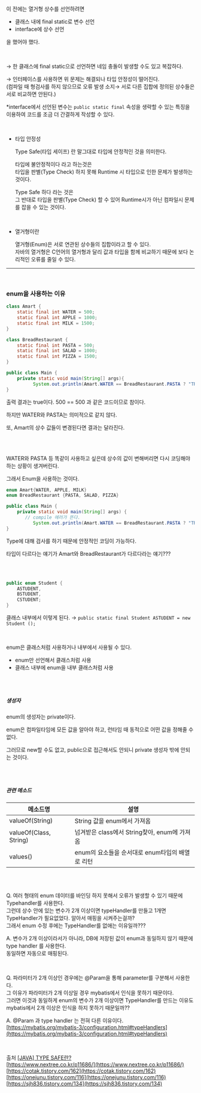 이 전에는 열거형 상수를 선언하려면     

- 클래스 내에 final static로 변수 선언
- interface에 상수 선언   
      
을 했어야 했다.             

<br>

→ 한 클래스에 final static으로 선언하면 네임 충돌이 발생할 수도 있고 복잡하다.

→ 인터페이스를 사용하면 위 문제는 해결되나 타입 안정성이 떨어진다.                        
(컴파일 때 형검사를 하지 않으므로 오류 발생 소지→ 서로 다른 집합에 정의된 상수들은 서로 비교하면 안된다.)
           
*interface에서 선언된 변수는 `public static final` 속성을 생략할 수 있는 특징을 이용하여 코드를 조금 더 간결하게 작성할 수 있다.

<br>

- 타입 안정성                   
                   
    Type Safe(타입 세이프) 란 말그대로 타입에 안정적인 것을 의미한다.                   
    
    타입에 불안정적이다 라고 하는것은                                           
    타입을 판별(Type Check) 하지 못해 Runtime 시 타입으로 인한 문제가 발생하는 것이다.                   
    
    Type Safe 하다 라는 것은                    
    그 반대로 타입을 판별(Type Check) 할 수 있어 Runtime시가 아닌 컴파일시 문제를 잡을 수 있는 것이다.                   
<br>

- 열거형이란                   
                       
    열거형(Enum)은 서로 연관된 상수들의 집합이라고 할 수 있다.                    
    자바의 열거형은 C언어의 열거형과 달리 값과 타입을 함께 비교하기 때문에 보다 논리적인 오류를 줄일 수 있다.
                                          
---

<br>

### enum을 사용하는 이유

```java
class Amart {
    static final int WATER = 500;
    static final int APPLE = 1000;
    static final int MILK = 1500;
}

class BreadRestaurant {
    static final int PASTA = 500;
    static final int SALAD = 1000;
    static final int PIZZA = 1500;
}

public class Main {
    private static void main(String[] args){
	      System.out.println(Amart.WATER == BreadRestaurant.PASTA ? "TRUE" : "FALSE");
}
```

출력 결과는 true이다. 500 == 500 과 같은 코드이므로 참이다. 

하지만 WATER와 PASTA는 의미적으로 같지 않다.
                   
또, Amart의 상수 값들이 변경된다면 결과는 달라진다.                   


<br>
<br>

WATER와 PASTA 등 똑같이 사용하고 싶은데 상수의 값이 변해버리면 다시 코딩해야하는 상황이 생겨버린다.                   
                   
그래서 Enum을 사용하는 것이다.                   

```java
enum Amart{WATER, APPLE, MILK}
enum BreadRestaurant {PASTA, SALAD, PIZZA}

public class Main {
    private static void main(String[] args) {
       // compile 에러가 뜬다.
	      System.out.println(Amart.WATER == BreadRestaurant.PASTA ? "TRUE" : "FALSE");
}
```

Type에 대해 검사를 하기 때문에 안정적인 코딩이 가능하다.                   

타입이 다르다는 얘기가 Amart와 BreadRestaurant가 다르다라는 얘기???                   

<br>
<br>

```java
public enum Student {
    ASTUDENT,
    BSTUDENT,
    CSTUDENT;
}
```

클래스 내부에서 이렇게 된다. → `public static final Student ASTUDENT = new Student ();`                   

<br>

enum은 클래스처럼 사용하거나 내부에서 사용될 수 있다.                   
- enum만 선언해서 클래스처럼 사용                    
- 클래스 내부에 enum을 내부 클래스처럼 사용                    
      
<br>
<br>

##### 생성자                                     

enum의 생성자는 private이다.                                     

enum은 컴파일타임에 모든 값을 알아야 하고, 런타임 때 동적으로 어떤 값을 정해줄 수 없다.            

그러므로 new할 수도 없고, public으로 접근해서도 안되니 private 생성자 밖에 안되는 것이다.              

<br>
<br>

##### 관련 메소드

| 메소드명 | 설명 |
| --- | --- |
| valueOf(String) |  String 값을 enum에서 가져옴 |
| valueOf(Class, String) | 넘겨받은 class에서 String찾아, enum에 가져옴 |
| values() | enum의 요소들을 순서대로 enum타입의 배열로 리턴 |
                              
<br>
<br>

Q. 여러 형태의 enum 데이터를 바인딩 하지 못해서 오류가 발생할 수 있기 때문에 Typehandler를 사용한다.        
그런데 상수 안에 있는 변수가 2개 이상이면 typeHandler를 만들고 1개면 TypeHandler가 필요없었다. 알아서 매핑을 시켜주는걸까?                                          
그래서 enum 수정 후에는 TypeHandler를 없애는 이유일까???                   

A. 변수가 2개 이상이라서가 아니라, DB에 저장된 값이 enum과 동일하지 않기 때문에 type handler 를 사용한다.                        
동일하면 자동으로 매핑된다.                       

<br>

Q. 파라미터가 2개 이상인 경우에는 @Param을 통해 parameter를 구분해서 사용한다.                    
그 이유가 파라미터가 2개 이상일 경우 mybatis에서 인식을 못하기 때문이다.                   
그러면 이것과 동일하게 enum의 변수가 2개 이상이면 TypeHandler를 만드는 이유도                    
mybatis에서 2개 이상은 인식을 하지 못하기 때문일까??                   

A. @Param 과 type handler 는 전혀 다른 이유이다.                   
[https://mybatis.org/mybatis-3/configuration.html#typeHandlers](https://mybatis.org/mybatis-3/configuration.html#typeHandlers)

<br>

출처
[[JAVA] TYPE SAFE란?](https://dololak.tistory.com/17)                     
[https://www.nextree.co.kr/p11686/](https://www.nextree.co.kr/p11686/)                   
[https://cotak.tistory.com/162](https://cotak.tistory.com/162)                   
[https://onejunu.tistory.com/116](https://onejunu.tistory.com/116)                   
[https://sjh836.tistory.com/134](https://sjh836.tistory.com/134)                   
